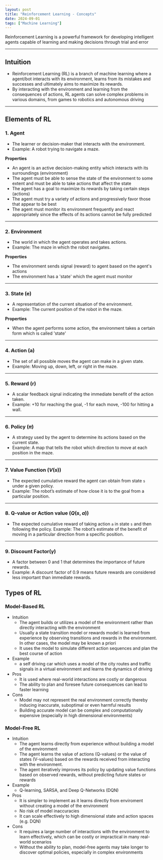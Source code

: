 ```yaml
---
layout: post
title: "Reinforcement Learning - Concepts"
date: 2024-09-01
tags: ["Machine Learning"]
---
```


Reinforcement Learning is a powerful framework for developing intelligent agents capable of learning and making decisions through trial and error

---

## Intuition

- Reinforcement Learning (RL) is a branch of machine learning where a agent/bot interacts with its environment, learns from its mistakes and successes and ultimately aims to maximize its rewards.
- By interacting with the environment and learning from the consequences of actions, RL agents can solve complex problems in various domains, from games to robotics and autonomous driving

---
## Elements of RL

### 1. Agent

- The learner or decision-maker that interacts with the environment.
- Example: A robot trying to navigate a maze.

**Properties**
- An agent is an active decision-making entity which interacts with its surroundings (environment)
- The agent must be able to sense the state of the environment to some extent and must be able to take actions that affect the state
- The agent has a goal to maximize its rewards by taking certain steps (actions)
- The agent must try a variety of actions and progressively favor those that appear to be best
- The agent must monitor its environment frequently and react appropriately since the effects of its actions cannot be fully predicted

---

### 2. Environment

- The world in which the agent operates and takes actions.
- Example: The maze in which the robot navigates.

**Properties**
- The environment sends signal (reward) to agent based on the agent's actions
- The environment has a 'state' which the agent must monitor

---
### 3. State (e)

- A representation of the current situation of the environment.
- Example: The current position of the robot in the maze.

**Properties**
- When the agent performs some action, the environment takes a certain form which is called 'state'

---
### 4. Action (a)

- The set of all possible moves the agent can make in a given state.
- Example: Moving up, down, left, or right in the maze.

---
### 5. Reward (r)

- A scalar feedback signal indicating the immediate benefit of the action taken.
- Example: +10 for reaching the goal, -1 for each move, -100 for hitting a wall.

---
### 6. Policy ($\pi$)

- A strategy used by the agent to determine its actions based on the current state.
- Example: A map that tells the robot which direction to move at each position in the maze.

---
### 7. Value Function ($V(s)$)

- The expected cumulative reward the agent can obtain from state `s` under a given policy.
- Example: The robot’s estimate of how close it is to the goal from a particular position.

---
### 8. Q-value or Action value ($Q(s,a)$)

- The expected cumulative reward of taking action `a` in state `s` and then following the policy.
Example: The robot’s estimate of the benefit of moving in a particular direction from a specific position.

---
### 9. Discount Factor($\gamma$)

- A factor between 0 and 1 that determines the importance of future rewards.
- Example: A discount factor of 0.9 means future rewards are considered less important than immediate rewards.

## Types of RL

### Model-Based RL

- Intuition
    - The agent builds or utilizes a model of the environment rather than directly interacting with the environment
    - Usually a state transition model or rewards model is learned from experience by observing transitions and rewards in the environment. In other cases, the model may be known a priori
    - It uses the model to simulate different action sequences and plan the best course of action
- Example 
    - a self driving car which uses a model of the city routes and traffic signals in a virtual environment and learns the dynamics of driving
- Pros
    - It is used where real-world interactions are costly or dangerous
    - The ability to plan and foresee future consequences can lead to faster learning
- Cons
    - Model may not represent the real environment correctly thereby inducing inaccurate, suboptimal or even harmful results
    - Building accurate model can be complex and computationally expensive (especially in high dimensional environments)

### Model-Free RL

- Intuition
    - The agent learns directly from experience without building a model of the environment
    - The agent learns the value of actions (Q-values) or the value of states (V-values) based on the rewards received from interacting with the environment.
    - The agent iteratively improves its policy by updating value functions based on observed rewards, without predicting future states or rewards
- Example
    - Q-learning, SARSA, and Deep Q-Networks (DQN)
- Pros
    - It is simpler to implement as it learns directly from enviroment without creating a model of the environment
    - No risk of model inaccuracies
    - It can scale effectively to high dimensional state and action spaces (e.g. DQN)
- Cons
    - It requires a large number of interactions with the environment to learn effectively, which can be costly or impractical in many real-world scenarios
    - Without the ability to plan, model-free agents may take longer to discover optimal policies, especially in complex environments